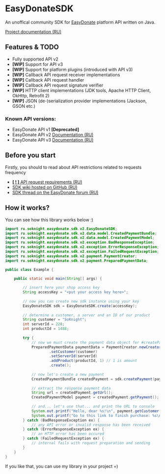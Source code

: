# EasyDonateSDK
An unoffical community SDK for [EasyDonate](https://easydonate.ru/) platform API written on Java.

[Project documentation (RU)](https://github.com/SoKnight/EasyDonateSDK/wiki)

## Features & TODO
- Fully supported API v2
- **[WIP]** Support for API v3
- **[WIP]** Support for platform plugins (introduced with API v3)
- **[WIP]** Callback API request receiver implementations
- **[WIP]** Callback API request handler
- **[WIP]** Callback API request signature verifier
- **[WIP]** HTTP client implementations (JDK tools, Apache HTTP Client, OkHttp, Retrofit 2)
- **[WIP]** JSON (de-)serialization provider implementations (Jackson, GSON etc.)

### Known API versions:
- EasyDonate API v1 **[Deprecated]**
- EasyDonate API v2 [Documentation (RU)](https://api.easydonate.ru/v/v2)
- EasyDonate API v3 [Documentation (RU)](https://api.easydonate.ru/v/v3)

## Before you start
Firstly, you should to read about API restrictions related to requests frequency
- [**[ ! ]** API request requirements (RU)](https://api.easydonate.ru/request-requirements)
- [SDK wiki hosted on GitHub (RU)](https://github.com/SoKnight/EasyDonateSDK/wiki)
- [SDK thread on the EasyDonate forum (RU)](https://forum.easydonate.ru/d/65-neofitsialnoe-easydonate-sdk-dlya-java-proektov)

## How it works?
You can see how this library works below :)
```java
import ru.soknight.easydonate.sdk.v2.EasyDonateSDK;
import ru.soknight.easydonate.sdk.v2.data.model.CreatedPaymentBundle;
import ru.soknight.easydonate.sdk.v2.data.model.CreatedPaymentModel;
import ru.soknight.easydonate.sdk.v2.exception.BadResponseException;
import ru.soknight.easydonate.sdk.v2.exception.ErrorResponseException;
import ru.soknight.easydonate.sdk.v2.exception.FailedRequestException;
import ru.soknight.easydonate.sdk.v2.payment.PaymentCreator;
import ru.soknight.easydonate.sdk.v2.payment.PreparedPaymentData;

public class Example {

    public static void main(String[] args) {
        
        // insert here your shop access key
        String accessKey = "<put your access key here>";
        
        // now you can create new sdk instance using your key
        EasyDonateSDK sdk = EasyDonateSDK.create(accessKey);
        
        // determine a customer, a server and an ID of our product
        String customer = "SoKnight";
        int serverId = 228;
        int productId = 1488;
        
        try {
            // now we must create the payment data object for #createPayment method from SDK
            PreparedPaymentData paymentData = PaymentCreator.newCreator()
                    .setCustomer(customer)
                    .setServerId(serverId)
                    .addProduct(productId, 1) // 1 is amount
                    .create();
            
            // now let's create a new payment
            CreatedPaymentBundle createdPayment = sdk.createPayment(paymentData);
            
            // extract the response payment data
            String url = createdPayment.getUrl();
            CreatedPaymentModel payment = createdPayment.getPayment();
            
            // and... let's use that... and print the URL to console
            System.out.printf("Hello, dear %s!\n", payment.getCustomer());
            System.out.printf("Go to this link to finish purchase: %s\n", url);
        } catch (BadResponseException ex) {
            // any API error or invalid response has been received
        } catch (ErrorResponseException ex) {
            // an HTTP error has been occured
        } catch (FailedRequestException ex) {
            // internal fails with request preparation and sending
        }
    }
}
```
If you like that, you can use my library in your project =)
